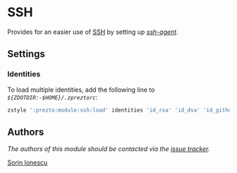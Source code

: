 # SSH

Provides for an easier use of [SSH][1] by setting up [*ssh-agent*][2].

## Settings

### Identities

To load multiple identities, add the following line to
*`${ZDOTDIR:-$HOME}/.zpreztorc`*:

```sh
zstyle ':prezto:module:ssh:load' identities 'id_rsa' 'id_dsa' 'id_github'
```

## Authors

*The authors of this module should be contacted via the [issue tracker][3].*

[Sorin Ionescu](https://github.com/sorin-ionescu)

[1]: https://www.openssh.com
[2]: https://www.openbsd.org/cgi-bin/man.cgi?query=ssh-agent&sektion=1
[3]: https://github.com/sorin-ionescu/prezto/issues
